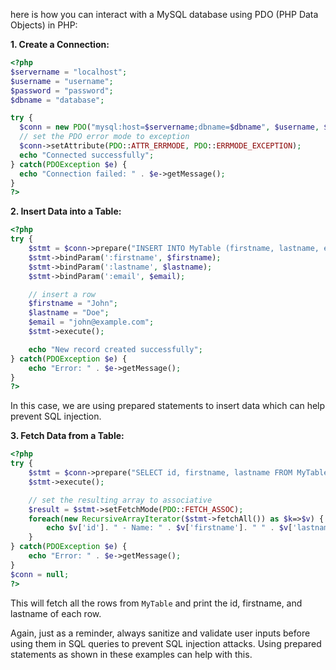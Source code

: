 here is how you can interact with a MySQL database using PDO (PHP Data Objects) in PHP:

**1. Create a Connection:**

```php
<?php
$servername = "localhost";
$username = "username";
$password = "password";
$dbname = "database";

try {
  $conn = new PDO("mysql:host=$servername;dbname=$dbname", $username, $password);
  // set the PDO error mode to exception
  $conn->setAttribute(PDO::ATTR_ERRMODE, PDO::ERRMODE_EXCEPTION);
  echo "Connected successfully"; 
} catch(PDOException $e) {
  echo "Connection failed: " . $e->getMessage();
}
?>
```

**2. Insert Data into a Table:**

```php
<?php
try {
    $stmt = $conn->prepare("INSERT INTO MyTable (firstname, lastname, email) VALUES (:firstname, :lastname, :email)");
    $stmt->bindParam(':firstname', $firstname);
    $stmt->bindParam(':lastname', $lastname);
    $stmt->bindParam(':email', $email);

    // insert a row
    $firstname = "John";
    $lastname = "Doe";
    $email = "john@example.com";
    $stmt->execute();

    echo "New record created successfully";
} catch(PDOException $e) {
    echo "Error: " . $e->getMessage();
}
?>
```

In this case, we are using prepared statements to insert data which can help prevent SQL injection.

**3. Fetch Data from a Table:**

```php
<?php
try {
    $stmt = $conn->prepare("SELECT id, firstname, lastname FROM MyTable"); 
    $stmt->execute();

    // set the resulting array to associative
    $result = $stmt->setFetchMode(PDO::FETCH_ASSOC); 
    foreach(new RecursiveArrayIterator($stmt->fetchAll()) as $k=>$v) {
        echo $v['id']. " - Name: " . $v['firstname']. " " . $v['lastname']. "<br>";
    }
} catch(PDOException $e) {
    echo "Error: " . $e->getMessage();
}
$conn = null;
?>
```

This will fetch all the rows from `MyTable` and print the id, firstname, and lastname of each row.

Again, just as a reminder, always sanitize and validate user inputs before using them in SQL queries to prevent SQL injection attacks. Using prepared statements as shown in these examples can help with this.